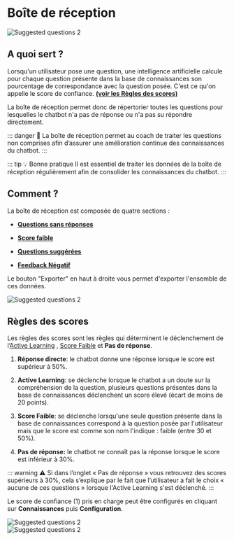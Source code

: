 # Boîte de réception

<div class="image_center">
  <img :src="$withBase('/assets/img/fr/boite_de_reception/inbox1.png')" alt="Suggested questions 2">
</div>

**A quoi sert ?**
------


Lorsqu'un utilisateur pose une question, une intelligence artificielle calcule pour chaque question présente dans la base de connaissances son pourcentage de correspondance avec la question posée. C'est ce qu'on appelle le score de confiance. [**(voir les Règles des scores)**](/fr/articles/boite_de_reception/regles_des_scores.html)

La boîte de réception permet donc de répertorier toutes les questions pour lesquelles le chatbot n'a pas de réponse ou n'a pas su répondre directement.

::: danger 🔴
La boîte de réception permet au coach de traiter les questions non comprises afin d’assurer une amélioration continue des connaissances du chatbot.
:::

::: tip 💡️ Bonne pratique
Il est essentiel de traiter les données de la boîte de réception régulièrement afin de consolider les connaissances du chatbot.
:::

**Comment ?**
--------------


La boîte de réception est composée de quatre sections :

-   [**Questions sans réponses**](/fr/articles/boite_de_reception/questions_sans_reponses.html)

-   [**Score faible**](/fr/articles/boite_de_reception/score_faible.html)

-   [**Questions suggérées**](/fr/articles/boite_de_reception/questions_suggerees.html)

-   [**Feedback Négatif**](/fr/articles/boite_de_reception/feedback_negatif.html) 

Le bouton "Exporter" en haut à droite vous permet d'exporter l'ensemble de ces données.

<div class="image_center">
  <img :src="$withBase('/assets/img/fr/boite_de_reception/inbox2.jpg')" alt="Suggested questions 2">
</div>

**Règles des scores**
---------------


Les règles des scores sont les règles qui déterminent le déclenchement de l’[Active Learning](/fr/articles/outils/active_learning.html) , [Score Faible](/fr/articles/boite_de_reception/score_faible.html) et **Pas de réponse**.


1.  **Réponse directe**: le chatbot donne une réponse lorsque le score est supérieur à 50%.

2.  **Active Learning**: se déclenche lorsque le chatbot a un doute sur la compréhension de la question, plusieurs questions présentes dans la base de connaissances déclenchent un score élevé (écart de moins de 20 points).

3.  **Score Faible**: se déclenche lorsqu'une seule question présente dans la base de connaissances correspond à la question posée par l'utilisateur mais que le score est comme son nom l'indique : faible (entre 30 et 50%).

4.  **Pas de réponse:** le chatbot ne connaît pas la réponse lorsque le score est inférieur à 30%.

::: warning ⚠️
Si dans l’onglet « Pas de réponse » vous retrouvez des scores supérieurs à 30%, cela s’explique par le fait que l’utilisateur a fait le choix « aucune de ces questions » lorsque l'Active Learning s'est déclenché.
:::

Le score de confiance (1) pris en charge peut être configurés en cliquant sur **Connaissances** puis **Configuration**.

<div class="image_center">
  <img :src="$withBase('/assets/img/fr/boite_de_reception/inbox3.png')" alt="Suggested questions 2">
</div>

<div class="image_center">
  <img :src="$withBase('/assets/img/fr/boite_de_reception/inbox4.png')" alt="Suggested questions 2">
</div>

